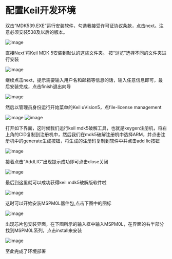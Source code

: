# 配置Keil开发环境

双击“MDK539.EXE”运行安装软件，勾选我接受许可证协议条款，点击next。注意必须安装538及以后的版本。

![image](./img/001.png)

直接Next'将Keil MDK 5安装到默认的这些文件夹。 按“浏览”选择不同的文件夹进行安装

![image](./img/002.png)

继续点击next，提示需要输入用户名和邮箱等信息的话，输入任意信息即可，最后安装完成，点击finish退出向导

![image](./img/003.png)

然后以管理员身份运行开始菜单的Keil uVision5，点file-license management

![image](./img/008.png)
![image](./img/004.png)

打开如下界面，这时候我们运行keil mdk5破解工具，也就是keygen注册机，将右上角的CID复制到注册机中，然后我们在mdk5破解注册机中选择ARM，并点击注册机中的generate生成按钮，将生成的注册码复制到软件中并点击add lic按钮

![image](./img/005.png)

接着点击“AddLIC”出现提示成功即可点击close关闭

![image](./img/006.png)

最后到这里就可以成功获得keil mdk5破解版软件啦

![image](./img/007.png)

这时可以开始安装MSPM0L器件包,点击下图中的图标

![image](./img/009.png)

出现芯片包安装界面，在下图所示的输入框中输入MSPM0L，在界面的右半部分找到MSPM0L系列，点击install来安装

![image](./img/010.png)

至此完成了环境部署